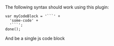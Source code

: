 The following syntax should work using this plugin:

<pre><code class="hljs javascript"><span class="hljs-keyword">var</span> myCodeBlock = <span class="hljs-string">'```'</span> +
  <span class="hljs-string">'some-code'</span> +
  <span class="hljs-string">'```'</span>;
done();</code></pre>

And be a single js code block
